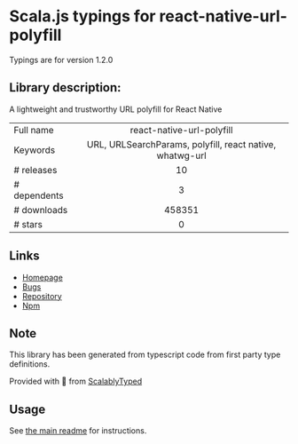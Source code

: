 
# Scala.js typings for react-native-url-polyfill

Typings are for version 1.2.0

## Library description:
A lightweight and trustworthy URL polyfill for React Native

|                    |                 |
| ------------------ | :-------------: |
| Full name          | react-native-url-polyfill |
| Keywords           | URL, URLSearchParams, polyfill, react native, whatwg-url |
| # releases         | 10 |
| # dependents       | 3 |
| # downloads        | 458351 |
| # stars            | 0 |

## Links
- [Homepage](https://github.com/charpeni/react-native-url-polyfill)
- [Bugs](https://github.com/charpeni/react-native-url-polyfill/issues)
- [Repository](https://github.com/charpeni/react-native-url-polyfill)
- [Npm](https://www.npmjs.com/package/react-native-url-polyfill)
    


## Note
This library has been generated from typescript code from first party type definitions.

Provided with :purple_heart: from [ScalablyTyped](https://github.com/oyvindberg/ScalablyTyped)

## Usage
See [the main readme](../../readme.md) for instructions.


